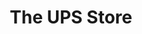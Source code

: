 ---
title: "The UPS Store"
url: /chandler/the-ups-store-south-alma-school-road-2/
shop: copyshop
---